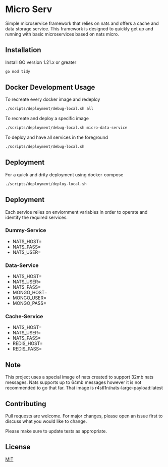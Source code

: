 # Micro Serv

Simple microservice framework that relies on nats and offers a cache and data storage service. This framework is designed to quickly get up and running with basic microservices based on nats micro.

## Installation

Install GO version 1.21.x or greater

```bash
go mod tidy
```

## Docker Development Usage

To recreate every docker image and redeploy
```bash
./scripts/deployment/debug-local.sh all
```

To recreate and deploy a specific image
```bash
./scripts/deployment/debug-local.sh micro-data-service
```

To deploy and have all services in the foreground
```bash
./scripts/deployment/debug-local.sh
```

## Deployment

For a quick and drity deployment using docker-compose
```bash
./scripts/deployment/deploy-local.sh
```

## Deployment
Each service relies on enviornment variables in order to operate and identify the required services.

### Dummy-Service
* NATS_HOST=<host>
* NATS_PASS=<pass>
* NATS_USER=<user>

### Data-Service
* NATS_HOST=<host>
* NATS_USER=<user>
* NATS_PASS=<pass>
* MONGO_HOST=<host>
* MONGO_USER=<user>
* MONGO_PASS=<pass>

### Cache-Service
* NATS_HOST=<host>
* NATS_USER=<user>
* NATS_PASS=<pass>
* REDIS_HOST=<host>
* REDIS_PASS=<pass>

## Note
This project uses a special image of nats created to support 32mb nats messages. Nats supports up to 64mb messages however it is not recommended to go that far. That image is r4stl1n/nats-large-payload:latest

## Contributing

Pull requests are welcome. For major changes, please open an issue first
to discuss what you would like to change.

Please make sure to update tests as appropriate.

## License

[MIT](https://choosealicense.com/licenses/mit/)